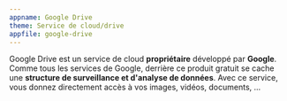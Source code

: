 ```yaml
---
appname: Google Drive
theme: Service de cloud/drive
appfile: google-drive
---
```


Google Drive est un service de cloud **propriétaire** développé par **Google**. Comme tous les services de Google, derrière ce produit gratuit se cache une **structure de surveillance et d'analyse de données**. Avec ce service, vous donnez directement accès à vos images, vidéos, documents, ...
